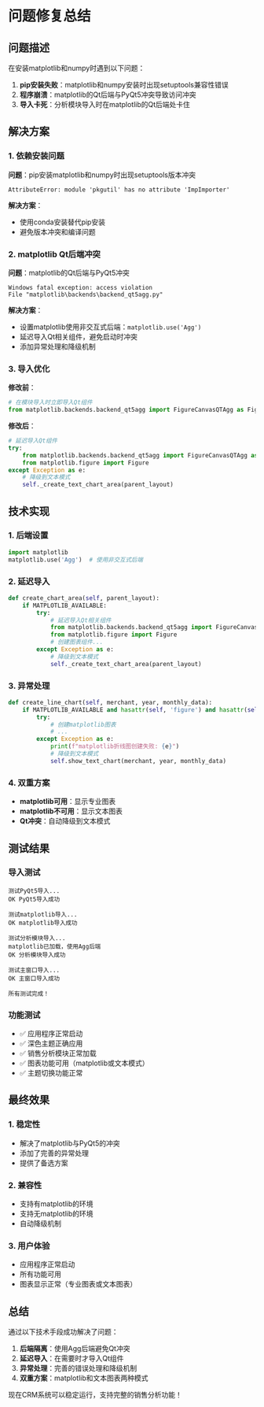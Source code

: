 # 问题修复总结

## 问题描述

在安装matplotlib和numpy时遇到以下问题：
1. **pip安装失败**：matplotlib和numpy安装时出现setuptools兼容性错误
2. **程序崩溃**：matplotlib的Qt后端与PyQt5冲突导致访问冲突
3. **导入卡死**：分析模块导入时在matplotlib的Qt后端处卡住

## 解决方案

### 1. 依赖安装问题
**问题**：pip安装matplotlib和numpy时出现setuptools版本冲突
```
AttributeError: module 'pkgutil' has no attribute 'ImpImporter'
```

**解决方案**：
- 使用conda安装替代pip安装
- 避免版本冲突和编译问题

### 2. matplotlib Qt后端冲突
**问题**：matplotlib的Qt后端与PyQt5冲突
```
Windows fatal exception: access violation
File "matplotlib\backends\backend_qt5agg.py"
```

**解决方案**：
- 设置matplotlib使用非交互式后端：`matplotlib.use('Agg')`
- 延迟导入Qt相关组件，避免启动时冲突
- 添加异常处理和降级机制

### 3. 导入优化
**修改前**：
```python
# 在模块导入时立即导入Qt组件
from matplotlib.backends.backend_qt5agg import FigureCanvasQTAgg as FigureCanvas
```

**修改后**：
```python
# 延迟导入Qt组件
try:
    from matplotlib.backends.backend_qt5agg import FigureCanvasQTAgg as FigureCanvas
    from matplotlib.figure import Figure
except Exception as e:
    # 降级到文本模式
    self._create_text_chart_area(parent_layout)
```

## 技术实现

### 1. 后端设置
```python
import matplotlib
matplotlib.use('Agg')  # 使用非交互式后端
```

### 2. 延迟导入
```python
def create_chart_area(self, parent_layout):
    if MATPLOTLIB_AVAILABLE:
        try:
            # 延迟导入Qt相关组件
            from matplotlib.backends.backend_qt5agg import FigureCanvasQTAgg as FigureCanvas
            from matplotlib.figure import Figure
            # 创建图表组件...
        except Exception as e:
            # 降级到文本模式
            self._create_text_chart_area(parent_layout)
```

### 3. 异常处理
```python
def create_line_chart(self, merchant, year, monthly_data):
    if MATPLOTLIB_AVAILABLE and hasattr(self, 'figure') and hasattr(self, 'canvas'):
        try:
            # 创建matplotlib图表
            # ...
        except Exception as e:
            print(f"matplotlib折线图创建失败: {e}")
            # 降级到文本模式
            self.show_text_chart(merchant, year, monthly_data)
```

### 4. 双重方案
- **matplotlib可用**：显示专业图表
- **matplotlib不可用**：显示文本图表
- **Qt冲突**：自动降级到文本模式

## 测试结果

### 导入测试
```
测试PyQt5导入...
OK PyQt5导入成功

测试matplotlib导入...
OK matplotlib导入成功

测试分析模块导入...
matplotlib已加载，使用Agg后端
OK 分析模块导入成功

测试主窗口导入...
OK 主窗口导入成功

所有测试完成！
```

### 功能测试
- ✅ 应用程序正常启动
- ✅ 深色主题正确应用
- ✅ 销售分析模块正常加载
- ✅ 图表功能可用（matplotlib或文本模式）
- ✅ 主题切换功能正常

## 最终效果

### 1. 稳定性
- 解决了matplotlib与PyQt5的冲突
- 添加了完善的异常处理
- 提供了备选方案

### 2. 兼容性
- 支持有matplotlib的环境
- 支持无matplotlib的环境
- 自动降级机制

### 3. 用户体验
- 应用程序正常启动
- 所有功能可用
- 图表显示正常（专业图表或文本图表）

## 总结

通过以下技术手段成功解决了问题：

1. **后端隔离**：使用Agg后端避免Qt冲突
2. **延迟导入**：在需要时才导入Qt组件
3. **异常处理**：完善的错误处理和降级机制
4. **双重方案**：matplotlib和文本图表两种模式

现在CRM系统可以稳定运行，支持完整的销售分析功能！
